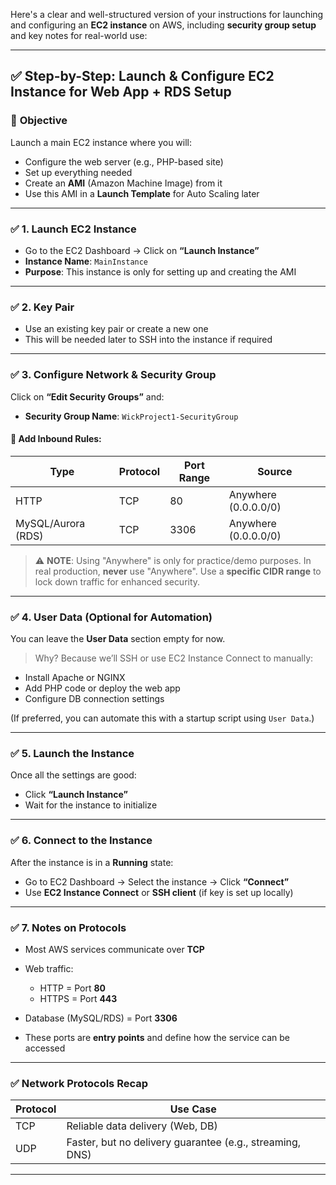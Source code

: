 Here's a clear and well-structured version of your instructions for launching and configuring an **EC2 instance** on AWS, including **security group setup** and key notes for real-world use:

---

## ✅ **Step-by-Step: Launch & Configure EC2 Instance for Web App + RDS Setup**

### 🔸 **Objective**

Launch a main EC2 instance where you will:

* Configure the web server (e.g., PHP-based site)
* Set up everything needed
* Create an **AMI** (Amazon Machine Image) from it
* Use this AMI in a **Launch Template** for Auto Scaling later

---

### ✅ **1. Launch EC2 Instance**

* Go to the EC2 Dashboard → Click on **“Launch Instance”**
* **Instance Name**: `MainInstance`
* **Purpose**: This instance is only for setting up and creating the AMI

---

### ✅ **2. Key Pair**

* Use an existing key pair or create a new one
* This will be needed later to SSH into the instance if required

---

### ✅ **3. Configure Network & Security Group**

Click on **“Edit Security Groups”** and:

* **Security Group Name**: `WickProject1-SecurityGroup`

#### 🔐 Add Inbound Rules:

| Type               | Protocol | Port Range | Source               |
| ------------------ | -------- | ---------- | -------------------- |
| HTTP               | TCP      | 80         | Anywhere (0.0.0.0/0) |
| MySQL/Aurora (RDS) | TCP      | 3306       | Anywhere (0.0.0.0/0) |

> ⚠️ **NOTE**: Using "Anywhere" is only for practice/demo purposes.
> In real production, **never** use "Anywhere". Use a **specific CIDR range** to lock down traffic for enhanced security.

---

### ✅ **4. User Data (Optional for Automation)**

You can leave the **User Data** section empty for now.

> Why? Because we’ll SSH or use EC2 Instance Connect to manually:

* Install Apache or NGINX
* Add PHP code or deploy the web app
* Configure DB connection settings

(If preferred, you can automate this with a startup script using `User Data`.)

---

### ✅ **5. Launch the Instance**

Once all the settings are good:

* Click **“Launch Instance”**
* Wait for the instance to initialize

---

### ✅ **6. Connect to the Instance**

After the instance is in a **Running** state:

* Go to EC2 Dashboard → Select the instance → Click **“Connect”**
* Use **EC2 Instance Connect** or **SSH client** (if key is set up locally)

---

### ✅ **7. Notes on Protocols**

* Most AWS services communicate over **TCP**
* Web traffic:

  * HTTP = Port **80**
  * HTTPS = Port **443**
* Database (MySQL/RDS) = Port **3306**
* These ports are **entry points** and define how the service can be accessed

---

### ✅ **Network Protocols Recap**

| Protocol | Use Case                                                 |
| -------- | -------------------------------------------------------- |
| TCP      | Reliable data delivery (Web, DB)                         |
| UDP      | Faster, but no delivery guarantee (e.g., streaming, DNS) |

---
